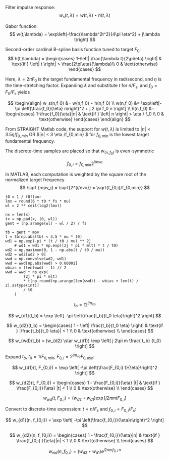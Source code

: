 Filter impulse response:
$$
w_s(t,\lambda) = w(t,\lambda) ⋆ h(t,\lambda)
$$

Gabor function:
$$
w(t,\lambda) = \exp\left(-\frac{\lambda^2t^2}{4\pi \eta^2} + j\lambda t\right)
$$

Second-order cardinal B-spline basis function tuned to target $F_0$:
$$
h(t,\lambda) = \begin{cases}
1-\left| \frac{\lambda t}{2\pi\eta} \right| & \text{if } \left| t \right| > \frac{2\pi\eta}{\lambda}\\
0 & \text{otherwise}
\end{cases}
$$

Here, $\lambda = 2 \pi F_0$ is the target fundamental frequency in rad/second, and $\eta$ is the time-stretching factor. Expanding $\lambda$ and substitute $t$ for $n/F_s$, and $f_0=F_0/F_s$ yields

$$
\begin{align}
w_s(n,f_0) &= w(n,f_0) ⋆ h(n,f_0) \\
w(n,f_0) &= \exp\left[-\pi \left(\frac{f_0}{\eta} n\right)^2 + j 2 \pi f_0 n \right] \\
h(n,f_0) &= \begin{cases}
1-\frac{f_0}{\eta}|n| & \text{if } \left| n \right|  > \eta / f_0 \\
0 & \text{otherwise}
\end{cases}
\end{align}
$$

From STRAIGHT Matlab code, the support for $w(t,\lambda)$ is limited to $|n| < 3.5 \eta /f_{0,min}$ OR $|n| < 3 \eta /f_{0,min} $ for $f_{0,min}$ is the lowest target fundamental frequency.

The discrete-time samples are placed so that $w_(n,f_0)$ is even-symmetric

$$
f_{0,i} = f_{0,min} 2^{i/nvo}
$$

In MATLAB, each computation is weighted by the square root of the normalized target frequency
$$
\sqrt {mpv_i} = \sqrt{2^{i/nvo}} = \sqrt{f_{0,i}/f_{0,min}}
$$


    t0 = 1 / f0floor
    lmx = round(6 * t0 * fs * mu)
    wl = 2 ** ceil(log2(lmx))

    nx = len(x)
    tx = np.pad(x, (0, wl))
    gent = (np.arange(wl) - wl / 2) / fs

    tb = gent * mpv
    t = tb[np.abs(tb) < 3.5 * mu * t0]
    wd1 = np.exp(-pi * (t / t0 / mu) ** 2)
        # wd1 = wd1 * np.exp((2j * pi * mlt) * t / t0)
    wd2 = np.maximum(0, 1 - np.abs(t / t0 / mu))
    wd2 = wd2[wd2 > 0]
    wwd = np.convolve(wd2, wd1)
    wwd = wwd[np.abs(wwd) > 0.00001]
    wbias = (len(wwd) - 1) // 2
    wwd = wwd * np.exp(
            (2j * pi * mlt)
            * t[np.round(np.arange(len(wwd)) - wbias + len(t) / 2).astype(int)]
            / t0
        )
    
$$
t_b = t 2^{i/n_{vo}}
$$

$$
w_{d1}(t_b) = \exp \left[ -\pi \left(\frac{t_b}{t_0 \eta}\right)^2 \right]
$$

$$
w_{d2}(t_b) = 
\begin{cases} 
1 - \left| \frac{t_b}{t_0 \eta} \right| & \text{if } |\frac{t_b}{t_0 \eta}| < 1 \\
0 & \text{otherwise} \\
\end{cases}
$$

$$
w_{wd}(t_b) = (w_{d2} \star w_{d1}) \exp \left[ j 2\pi m \frac{ t_b} {t_0} \right]
$$

Expand $t_b$, $t_0 = 1/F_{0, min}$, $F_{0,i} = 2^{i/n_{vo}} F_{0, min}$:

$$
w_{d1}(t, F_{0,i}) = \exp \left[ -\pi \left(\frac{F_{0,i} t}{\eta}\right)^2 \right]
$$

$$
w_{d2}(t, F_{0,i}) = 
\begin{cases} 
1 - \frac{F_{0,i}}{\eta} |t|  & \text{if } \frac{F_{0,i}}{\eta} |t| < 1 \\
0 & \text{otherwise} \\
\end{cases}
$$

$$
w_{wd}(t, F_{0,i}) = (w_{d2} \star w_{d1}) \exp \left[ j 2\pi m t F_{0,i} \right]
$$

Convert to discrete-time expression: $t = n/F_s$ and $f_{0,i} = F_{0,i}/F_s$:

$$
w_{d1}(n, f_{0,i}) = \exp \left[ -\pi \left(\frac{f_{0,i}}{\eta}n\right)^2 \right]
$$

$$
w_{d2}(n, f_{0,i}) = 
\begin{cases} 
1 - \frac{f_{0,i}}{\eta}|n| & \text{if } \frac{f_{0,i} }{\eta}|n| < 1 \\
0 & \text{otherwise} \\
\end{cases}
$$

$$
w_{wd}(n, f_{0,i}) = (w_{d2} \star w_{d1}) e^{j 2\pi m f_{0,i}\ n }
$$
